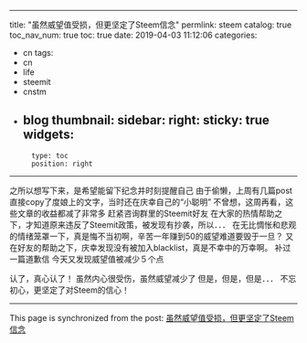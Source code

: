 
---
title: "虽然威望值受损，但更坚定了Steem信念"
permlink: steem
catalog: true
toc_nav_num: true
toc: true
date: 2019-04-03 11:12:06
categories:
- cn
tags:
- cn
- life
- steemit
- cnstm
- blog
thumbnail: 
sidebar:
    right:
        sticky: true
widgets:
    -
        type: toc
        position: right
---


之所以想写下来，是希望能留下纪念并时刻提醒自己
由于偷懒，上周有几篇post直接copy了度娘上的文字，当时还在庆幸自己的“小聪明”
不曾想，这周再看，这些文章的收益都减了非常多
赶紧咨询群里的Steemit好友
在大家的热情帮助之下，才知道原来违反了Steemit政策，被发现有抄袭，所以．．．
在无比惆怅和悲观的情绪笼罩一下，真是悔不当初啊，辛苦一年赚到50的威望难道要毁于一旦？
又在好友的帮助之下，庆幸发现没有被加入blacklist，真是不幸中的万幸啊。
补过一篇道歉信
今天又发现威望值被减少５个点

认了，真心认了！
虽然内心很受伤，虽然威望减少了
但是，但是，但是．．．
不忘初心，更坚定了对Steem的信心！


- - -

This page is synchronized from the post: [虽然威望值受损，但更坚定了Steem信念](https://steemit.com/@andrewma/steem)
